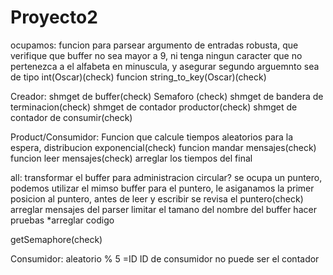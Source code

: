 # Proyecto2

ocupamos: 
funcion para parsear argumento de entradas robusta, que verifique que buffer no sea mayor a 9, ni tenga ningun caracter que no pertenezca a el alfabeta en minuscula, y asegurar segundo arguemnto sea de tipo int(Oscar)(check)
funcion string_to_key(Oscar)(check)

Creador:
shmget de buffer(check)
Semaforo (check)
shmget de bandera de terminacion(check)
shmget de contador productor(check)
shmget de contador de consumir(check)

Product/Consumidor:
Funcion que calcule tiempos aleatorios para la espera, distribucion exponencial(check)
funcion mandar mensajes(check)
funcion leer mensajes(check)
arreglar los tiempos del final


all:
transformar el buffer para administracion circular? se ocupa un puntero, podemos utilizar el mimso buffer para el puntero, le asiganamos la primer posicion al puntero, antes de leer y escribir se revisa el puntero(check)
arreglar mensajes del parser
limitar el tamano del nombre del buffer
hacer pruebas
*arreglar codigo

getSemaphore(check)

Consumidor:
aleatorio % 5 =ID
ID de consumidor no puede ser el contador
